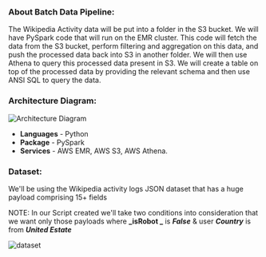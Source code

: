 ### About Batch Data Pipeline:

The Wikipedia Activity data will be put into a folder in the S3 bucket. We will have PySpark code that will run on the EMR cluster. This code will fetch the data from the S3  bucket, perform filtering and aggregation on this data, and push the processed data back into  S3 in another folder. We will then use Athena to query this processed data present in S3. We will create a table on top of the processed data by providing the relevant schema and then use  ANSI SQL to query the data.

### Architecture Diagram:

![Architecture Diagram](https://dev-to-uploads.s3.amazonaws.com/uploads/articles/gxpb963tyc7i5rf2qbw4.png)

- **Languages** - Python 
- **Package** - PySpark 
- **Services** - AWS EMR, AWS S3, AWS Athena.

### Dataset:

We'll be using the Wikipedia activity logs JSON dataset that has a huge payload comprising 15+ fields

NOTE: In our Script created we'll take two conditions into consideration that we want only those payloads where **_isRobot _** is **_False_** & user **_Country_** is from **_United Estate_**


![dataset](https://dev-to-uploads.s3.amazonaws.com/uploads/articles/m7osv4y1on84ssmjmqdx.png)
